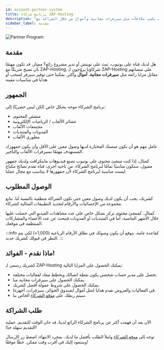 ```yaml
---
id: account-partner-system
title: برنامج شركاء ZAP-Hosting
description: "اكتشف كيف تكسب مكافآت مثل سيرفرات مجانية وأموال من خلال الشراكة مع ZAP-Hosting لمنصتك الألعاب أو المحتوى → تعرّف أكثر الآن"
sidebar_label: مقدمة
---
```


![Partner Program](https://screensaver01.zap-hosting.com/index.php/s/yLdaKZLHQioeKCz/preview)

## مقدمة

هل لديك قناة على يوتيوب، تبث على تويتش أو تدير مشروع رائع؟ ممتاز، قد تكون مهتمًا بأن تصبح شريكًا مع ZAP-Hosting. شركاؤنا يروّجون لـ ZAP-Hosting على منصاتهم مقابل مزايا رائعة مثل **سيرفرات مجانية**، **أموال** وأكثر. يمكننا حتى توفير سيرفر لسحب أو هدايا في مناسبات معينة.

## الجمهور

برنامج الشركاء موجه بشكل خاص (لكن ليس حصريًا) إلى:
- منشئي المحتوى
- عشائر الألعاب / الرياضات الإلكترونية
- مجتمعات الألعاب
- المدونات والمنتديات
- مطوري الألعاب

عامل مهم هو أن تكون منصتك المختارة لديها وصول معين على الأقل وأن يكون جمهورك المستهدف مهتمًا بسيرفرات الألعاب والتأجير.

كمثال، إذا كنت منشئ محتوى على يوتيوب تصنع فيديوهات ماينكرافت ولديك جمهور مقبول، ستكون مناسبًا تمامًا لبرنامج الشركاء. من ناحية أخرى، قناة تقدم نصائح مكياج ليست مناسبة لبرنامج الشركاء لأن جمهورها لا يتناسب مع مجال عملنا.

## الوصول المطلوب

كشريك، يجب أن يكون لديك وصول معين حتى تكون الشراكة منطقية بالنسبة لنا. نتابع مجموعة من الإحصائيات والأرقام لتحديد التطبيقات المثالية كشركاء.

كمثال، كمنشئ محتوى نركز بشكل خاص على عدد مشاهدات الفيديو التي حصلت عليها خلال الأشهر الماضية، أما في المنتديات أو المدونات فنبحث عن عدد الأعضاء والمشاركات المنتظمة في موقعك.

:::info
كقاعدة عامة، نتوقع أن يكون وصولك في نطاق الأرقام الرباعية (1,000+) لكي يتم النظر في قبولك كشريك جديد.
:::

## ماذا نقدم - الفوائد!

كشريك رسمي لـ ZAP-Hosting يمكنك الحصول على المزايا التالية:
- تحصل على مدير حساب شخصي يكون نقطة اتصالك ويخطط معك لفعاليات مختلفة.
- يمكنك الحصول على سيرفرات مجانية منا.
- يمكنك الحصول على شروط عمولة أفضل كشريك.
- في الفعاليات والعروض نقدم هدايا (مثل أموال لصندوق الجوائز، سيرفرات، أجهزة).
- سيتم ربطك على [موقع الشركاء](https://zap-hosting.com/en/partner/) الخاص بنا.

## طلب الشراكة

الآن بعد أن فهمت أكثر عن برنامج الشركاء الرائع لدينا، قد حان الوقت للتقديم. عملية التقديم سهلة جدًا!

توجه إلى [موقع الشركاء](https://zap-hosting.com/en/partner/) واملأ الطلب بأفضل ما لديك. بمجرد الانتهاء، اضغط زر الإرسال وسنعود إليك في أقرب وقت ممكن. حظًا موفقًا!